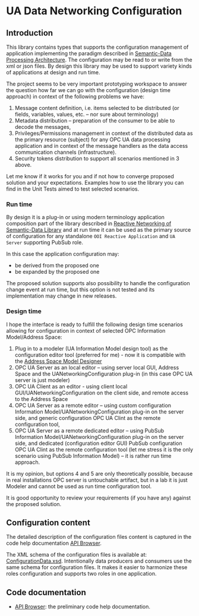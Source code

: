 # UA Data Networking Configuration

## Introduction

This library contains types that supports the configuration management of application implementing the paradigm described in [Semantic-Data Processing Architecture](../../SemanticData/README.MD). The configuration may be read to or write from the xml or json files. By design this library may be used to support variety kinds of applications at design and run time.

The project seems to be very important prototyping workspace to answer the question how far we can go with the configuration (design time approach) in context of the following problems we have:

1. Message content definition, i.e. items selected to be distributed (or fields, variables, values, etc.  – nor sure about terminology)
2. Metadata distribution – preparation of the consumer to be able to decode the messages,
3. Privileges/Permissions management in context of the distributed data as the primary resource (subject) for any OPC UA data processing application and in context of the message handlers as the data access communication channels (infrastructure).
4. Security tokens distribution to support all scenarios mentioned in 3 above.

Let me know if it works for you and if not how to converge proposed solution and your expectations. Examples how to use the library you can find in the Unit Tests aimed to test selected scenarios.

### Run time

By design it is a plug-in or using modern terminology application composition part of the library described in [Reactive Networking of Semantic-Data Library](../../Networking/SemanticData/README.MD#networking-of-semanticdata-library)  and at run time it can be used as the primary source of configuration for any standalone `OOI Reactive Application` and `UA Server` supporting PubSub role.

In this case the application configuration may:

* be derived from the proposed one
* be expanded by the proposed one

The proposed solution supports also possibility to handle the configuration change event at run time, but this option is not tested and its implementation may change in new releases.

### Design time

I hope the interface is ready to fulfill the following design time scenarios allowing for configuration in context of selected OPC Information Model/Address Space:

1. Plug in to a modeler (UA Information Model design tool) as the configuration editor tool (preferred for me) - now it is compatible with the [Address Space Model Designer][ASMD]
2. OPC UA Server as an local editor – using server local GUI, Address Space and the UANetworkingConfiguration plug-in (in this case OPC UA server is just modeler)
3. OPC UA Client as an editor  - using client local GUI/UANetworkingConfiguration on the client side, and remote access to the Address Space
4. OPC UA Server as a remote editor – using custom configuration Information Model/UANetworkingConfiguration plug-in on the server side, and  generic configuration OPC UA Clint as the remote configuration tool,
5. OPC UA Server as a remote dedicated editor – using PubSub Information Model/UANetworkingConfiguration plug-in on the server side, and  dedicated (configuration editor GUI) PubSub configuration OPC UA Clint as the remote configuration tool (let me stress it is the only scenario using PubSub Information Model) – it is rather run time approach.

It is my opinion, but options 4 and 5 are only theoretically possible, because in real installations OPC server is untouchable artifact, but in a lab it is just Modeler and cannot be used as run time configuration tool.

It is good opportunity to review your requirements (if you have any) against the proposed solution.

## Configuration content

The detailed description of the configuration files content is captured in the code help documentation [API Browser][API Browser].

The XML schema of the configuration files is available at: [ConfigurationData.xsd](./Serialization/ConfigurationData.xsd). Intentionally data producers and consumers use the same schema for configuration files. It makes it easier to harmonize these roles configuration and supports two roles in one application.

## Code documentation

- [API Browser][API Browser]: the preliminary code help documentation.
 
[API Browser]:http://www.commsvr.com/download/OPC-UA-OOI/index.html
[ASMD]:https://github.com/mpostol/ASMD
